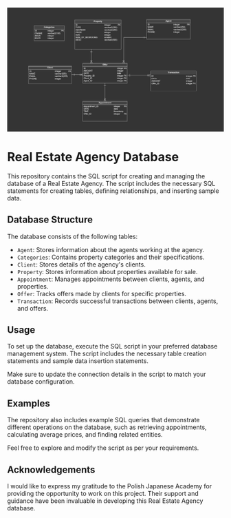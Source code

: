 ![Real Estate Agency Database](AgencyVertabelo.png)

# Real Estate Agency Database

This repository contains the SQL script for creating and managing the database of a Real Estate Agency. The script includes the necessary SQL statements for creating tables, defining relationships, and inserting sample data.

## Database Structure

The database consists of the following tables:

- `Agent`: Stores information about the agents working at the agency.
- `Categories`: Contains property categories and their specifications.
- `Client`: Stores details of the agency's clients.
- `Property`: Stores information about properties available for sale.
- `Appointment`: Manages appointments between clients, agents, and properties.
- `Offer`: Tracks offers made by clients for specific properties.
- `Transaction`: Records successful transactions between clients, agents, and offers.

## Usage

To set up the database, execute the SQL script in your preferred database management system. The script includes the necessary table creation statements and sample data insertion statements.

Make sure to update the connection details in the script to match your database configuration.

## Examples

The repository also includes example SQL queries that demonstrate different operations on the database, such as retrieving appointments, calculating average prices, and finding related entities.

Feel free to explore and modify the script as per your requirements.

## Acknowledgements

I would like to express my gratitude to the Polish Japanese Academy for providing the opportunity to work on this project. Their support and guidance have been invaluable in developing this Real Estate Agency database.
